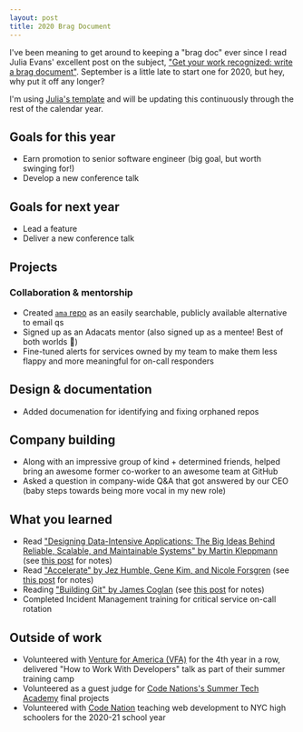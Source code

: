 ```yaml
---
layout: post
title: 2020 Brag Document
---
```


I've been meaning to get around to keeping a "brag doc" ever since I read Julia Evans' excellent post on the subject, ["Get your work recognized: write a brag document"](https://jvns.ca/blog/brag-documents). September is a little late to start one for 2020, but hey, why put it off any longer?

I'm using [Julia's template](https://jvns.ca/blog/brag-documents/#template) and will be updating this continuously through the rest of the calendar year.


## Goals for this year

<!--
List your major goals here! Sharing your goals with your manager & coworkers is really nice because it helps them see how they can support you in accomplishing those goals!
-->

- Earn promotion to senior software engineer (big goal, but worth swinging for!)
- Develop a new conference talk

## Goals for next year

<!--
If it's getting towards the end of the year, maybe start writing down what you think your goals for next year might be.
-->

- Lead a feature
- Deliver a new conference talk

## Projects

<!--
For each one, go through:

- What your contributions were (did you come up with the design? Which components did you build? Was there some useful insight like "wait, we can cut scope and do what we want by doing way less work" that you came up with?)
- The impact of the project - who was it for? Are there numbers you can attach to it? (saved X dollars? shipped new feature that has helped sell Y big deals? Improved performance by X%? Used by X internal users every day?). Did it support some important non-numeric company goal (required to pass an audit? helped retain an important user?)

Remember: don't forget to explain what the results of you work actually were! It's often important to go back a few months later and fill in what actually happened after you launched the project.
-->

### Collaboration & mentorship

<!--
Examples of things in this category:

- Helping others in an area you're an expert in (like "other engineers regularly ask me for one-off help solving weird bugs in their CSS" or "quoting from the C standard at just the right moment")
- Mentoring interns / helping new team members get started
- Writing really clear emails/meeting notes
- Foundational code that other people built on top of
- Improving monitoring / dashboards / on call
- Any code review that you spent a particularly long time on / that you think was especially important
- Important questions you answered ("helped Risha from OTHER_TEAM with a lot of questions related to Y")
- Mentoring someone on a project ("gave Ben advice from time to time on leading his first big project")
- Giving an internal talk or workshop
-->

- Created [`ama` repo](https://github.com/ktravers/ama) as an easily searchable, publicly available alternative to email qs
- Signed up as an Adacats mentor (also signed up as a mentee! Best of both worlds 🙌)
- Fine-tuned alerts for services owned by my team to make them less flappy and more meaningful for on-call responders


## Design & documentation

<!--
List design docs & documentation that you worked on

Design docs: I usually just say "wrote design for X" or "reviewed design for X"

Documentation: maybe briefly explain the goal behind this documentation (for example "we were getting a lot of questions about X, so I documented it and now we can answer the questions more quickly")
-->

- Added documenation for identifying and fixing orphaned repos

## Company building

<!--
This is a category we have at work - it basically means "things you did to help the company overall, not just your project / team". Some things that go in here:

- Going above & beyond with interviewing or recruiting (doing campus recruiting, etc)
- Improving important processes, like the interview process or writing better onboarding materials
-->

- Along with an impressive group of kind + determined friends, helped bring an awesome former co-worker to an awesome team at GitHub
- Asked a question in company-wide Q&A that got answered by our CEO (baby steps towards being more vocal in my new role)

## What you learned

<!--
Try listing important things you learned or skills you've acquired recently! Some examples of skills you might be learning or improving:

- how to do performance analysis & make code run faster
internals of an important piece of software (like the JVM or Postgres or Linux)
- how to use a library (like React)
- how to use an important tool (like the command line or Firefox dev tools)
- about a specific area of programming (like localization or timezones)
- an area like product management / UX design
- how to write a clear design doc
- a new programming language

It's really easy to lose track of what skills you're learning, and usually when I reflect on this I realize I learned a lot more than I thought and also notice things that I'm not learning that I wish I was.
-->

- Read ["Designing Data-Intensive Applications: The Big Ideas Behind Reliable, Scalable, and Maintainable Systems" by Martin Kleppmann](https://learning.oreilly.com/library/view/designing-data-intensive-applications/9781491903063/) (see [this post](https://kate-travers.com/posts/designing-data-intensive-applications) for notes)
- Read ["Accelerate" by Jez Humble, Gene Kim, and Nicole Forsgren](https://learning.oreilly.com/library/view/accelerate/9781457191435/) (see [this post](https://kate-travers.com/posts/accelerate-book-club) for notes)
- Reading ["Building Git" by James Coglan](https://shop.jcoglan.com/building-git/) (see [this post](https://kate-travers.com/posts/building-git) for notes)
- Completed Incident Management training for critical service on-call rotation


## Outside of work

<!--
It's also often useful to track accomplishments outside of work, like:

- blog posts
- talks/panels
- open source work
- Industry recognition
-->

- Volunteered with [Venture for America (VFA)](https://ventureforamerica.org/) for the 4th year in a row, delivered "How to Work With Developers" talk as part of their summer training camp
- Volunteered as a guest judge for [Code Nations's Summer Tech Academy](https://codenation.org/spring-tech-academy/) final projects
- Volunteered with [Code Nation](https://codenation.org/volunteers/) teaching web development to NYC high schoolers for the 2020-21 school year
